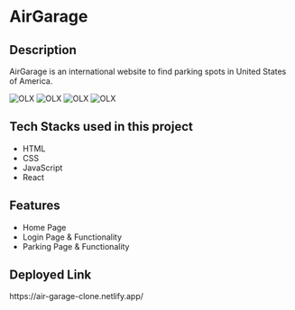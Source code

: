 <h1>AirGarage</h1>

<h2>Description</h2>
<p>AirGarage is an international website to find parking spots in United States of America.</p>
<img src="" alt="OLX" border="0">
<img src="" alt="OLX" border="0">
<img src="" alt="OLX" border="0">
<img src="" alt="OLX" border="0">
<h2>Tech Stacks used in this project</h2>
<ul>
<li>HTML</li>
<li>CSS</li>
<li>JavaScript</li>
<li>React</li>

</ul>

<h2>Features</h2>
<ul>
<li>Home Page</li>
<li>Login Page & Functionality</li>
<li>Parking Page & Functionality</li>
</ul>

<h2>Deployed Link</h2>
<p>https://air-garage-clone.netlify.app/<p>




